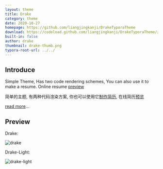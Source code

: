```yaml
---
layout: theme
title: Drake
category: theme
date: 2020-10-27
homepage: https://github.com/liangjingkanji/DrakeTyporaTheme
download: https://codeload.github.com/liangjingkanji/DrakeTyporaTheme/zip/master
built-in: false
author: drake
thumbnail: drake-thumb.png
typora-root-url: ../../
---
```


## Introduce

Simple Theme, Has two code rendering schemes, You can also use it to make a resume. Online resume [preview](https://liangjingkanji.github.io/Resume-Template/)

简单的主题, 有两种代码渲染方案, 你也可以使用它[制作简历](https://github.com/liangjingkanji/Resume-Template), 在线简历[预览](https://liangjingkanji.github.io/Resume-Template/)



[read more](https://github.com/liangjingkanji/DrakeTyporaTheme)...

## Preview

Drake:

![drake](https://raw.githubusercontent.com/liangjingkanji/DrakeTyporaTheme/master/thumbnail.png)



Drake-Light:

![drake-light](https://raw.githubusercontent.com/liangjingkanji/DrakeTyporaTheme/master/thumbnail-light.png)

